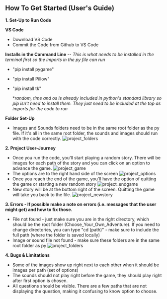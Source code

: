 **How To Get Started (User's Guide)**
-


**1. Set-Up to Run Code**
   
**VS Code**
- Download VS Code
- Commit the Code from Github to VS Code
  
**Installs in the Command Line** -- *This is what needs to be installed in the terminal first so the imports in the py file can run*
- "pip install pygame"
- "pip install Pillow"
- "pip install tk"

  **random, time and os is already included in python's standard library so pip isn't need to install them. They just need to be included at the top as imports
  for the code to run*

**Folder Set-Up**
- Images and Sounds folders need to be in the same root folder as the py file. If it's all in the same root folder, the sounds and images should run with the code correctly.
![project_folders](https://github.com/kiarachacon/Choose-Your-Own-Adventure/assets/143476708/1e09ec01-66c4-4869-b963-7cef80d041a0)


**2. Project User-Journey**
- Once you run the code, you'll start playing a random story. There will be images for each path of the story and you can click on an option to advance the game. 
![project_game](https://github.com/kiarachacon/Choose-Your-Own-Adventure/assets/143476708/3ff22223-3985-4444-b77c-cc5e219d8fdb)
- The options are to the right hand side of the screen
![project_options](https://github.com/kiarachacon/Choose-Your-Own-Adventure/assets/143476708/452392cc-4792-4a3a-9f3f-98f0fd298f7c)
- Once you reach the end of the game, you'll have the option of quitting the game or starting a new random story
![project_endgame](https://github.com/kiarachacon/Choose-Your-Own-Adventure/assets/143476708/112b91c4-977b-47e3-8435-ce3e0b54e866)
- New story will be at the bottom right of the screen. Quitting the game will take you back to the file.
![project_newstory](https://github.com/kiarachacon/Choose-Your-Own-Adventure/assets/143476708/0174e7d7-1595-4825-a78f-c5c6b34d37c5)


**3. Errors - If possible make a note on errors (i.e. messages that the user might get) and how to fix those.**
- File not found - just make sure you are in the right directory, which should be the root folder (Choose_Your_Own_Adventure). If you need to change directories,
  you can type "cd (path)" - make sure to include the full path (where the folder is saved locally)
- Image or sound file not found - make sure these folders are in the same root folder as py
![project_folders](https://github.com/kiarachacon/Choose-Your-Own-Adventure/assets/143476708/a3178111-b8ee-4b43-80c4-358ef5706ec6)
  
**4. Bugs & Limitations**
- Some of the images show up right next to each other when it should be images per path (set of options)
- The sounds should not play right before the game, they should play right after first option is chosen.
- All questions should be visible. There are a few paths that are not displaying the question, making it confusing to know option to choose.
